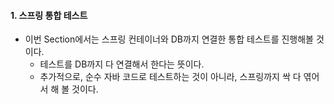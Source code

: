 
#### 1. 스프링 통합 테스트

- 이번 Section에서는 스프링 컨테이너와 DB까지 연결한 통합 테스트를 진행해볼 것이다.
	- 테스트를 DB까지 다 연결해서 한다는 뜻이다.
	- 추가적으로, 순수 자바 코드로 테스트하는 것이 아니라, 스프링까지 싹 다 엮어서 해 볼 것이다.

